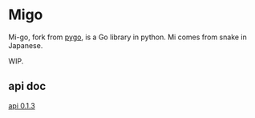 # Migo

Mi-go, fork from [pygo](https://github.com/mandaiy/pygo), is a Go library in python.
Mi comes from snake in Japanese. 

WIP.

## api doc

[api 0.1.3](https://game.c.u-tokyo.ac.jp/migo-api/0-1-3/)


